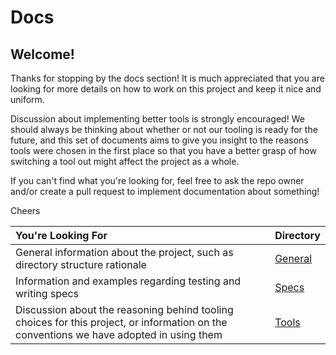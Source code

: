 # Docs

## Welcome!

Thanks for stopping by the docs section! It is much appreciated that you are
looking for more details on how to work on this project and keep it nice and
uniform.

Discussion about implementing better tools is strongly encouraged!  We should
always be thinking about whether or not our tooling is ready for the future,
and this set of documents aims to give you insight to the reasons tools were
chosen in the first place so that you have a better grasp of how switching a
tool out might affect the project as a whole.

If you can't find what you're looking for, feel free to ask the repo owner
and/or create a pull request to implement documentation about something!

Cheers

| You're Looking For | Directory |
|:-------------------|:----------|
| General information about the project, such as directory structure rationale | [General](General/) |
| Information and examples regarding testing and writing specs | [Specs](Specs/) |
| Discussion about the reasoning behind tooling choices for this project, or information on the conventions we have adopted in using them | [Tools](Tools/)
